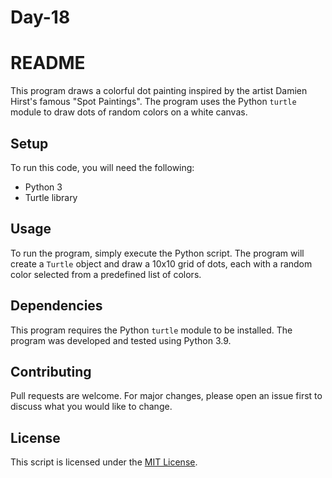 # Day-18
# README

This program draws a colorful dot painting inspired by the artist Damien Hirst's famous "Spot Paintings". The program uses the Python  `turtle` module to draw dots of random colors on a white canvas.

## Setup

To run this code, you will need the following:

- Python 3
- Turtle library

## Usage

To run the program, simply execute the Python script. The program will create a `Turtle` object and draw a 10x10 grid of dots, each with a random color selected from a predefined list of colors.

## Dependencies

This program requires the Python  `turtle`  module to be installed. The program was developed and tested using Python 3.9.

## Contributing

Pull requests are welcome. For major changes, please open an issue first to discuss what you would like to change.

## License

This script is licensed under the [MIT License](https://opensource.org/licenses/MIT).